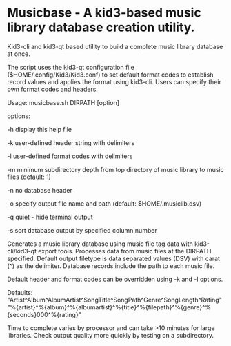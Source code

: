 # Musicbase - A kid3-based music library database creation utility.

Kid3-cli and kid3-qt based utility to build a complete music library database at once. 

The script uses the kid3-qt configuration file ($HOME/.config/Kid3/Kid3.conf) to set default format codes to establish record values and applies the format using kid3-cli. Users can specify their own format codes and headers.

Usage: musicbase.sh DIRPATH [option]

options:

-h display this help file

-k user-defined header string with delimiters

-l user-defined format codes with delimiters

-m minimum subdirectory depth from top directory of music library to music files (default: 1)

-n no database header

-o specify output file name and path (default: $HOME/.musiclib.dsv)

-q quiet - hide terminal output

-s sort database output by specified column number

Generates a music library database using music file tag data with kid3-cli/kid3-qt export tools.
Processes data from music files at the DIRPATH specified. Default output filetype is data separated 
values (DSV) with carat (^) as the delimiter. Database records include the path to each music file.

Default header and format codes can be overridden using -k and -l options. 

Defaults:
"Artist^Album^AlbumArtist^SongTitle^SongPath^Genre^SongLength^Rating"
"%{artist}^%{album}^%{albumartist}^%{title}^%{filepath}^%{genre}^%{seconds}000^%{rating}"

Time to complete varies by processor and can take >10 minutes for large libraries. Check output 
quality more quickly by testing on a subdirectory.
